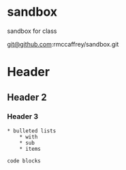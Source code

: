 sandbox
=======

sandbox for class

git@github.com:rmccaffrey/sandbox.git

# Header
## Header 2
### Header 3

    * bulleted lists
        * with 
        * sub
        * items

`code blocks`


